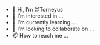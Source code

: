 - 👋 Hi, I’m @Torneyus
- 👀 I’m interested in ...
- 🌱 I’m currently learning ...
- 💞️ I’m looking to collaborate on ...
- 📫 How to reach me ...

<!---
Torneyus/Torneyus is a ✨ special ✨ repository because its `README.md` (this file) appears on your GitHub profile.
You can click the Preview link to take a look at your changes.
--->
